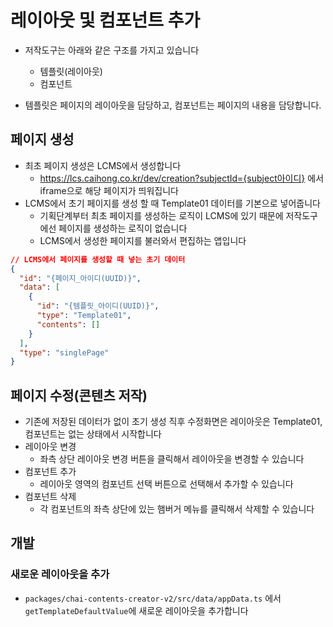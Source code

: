 # 레이아웃 및 컴포넌트 추가

- 저작도구는 아래와 같은 구조를 가지고 있습니다

  - 템플릿(레이아웃)
  - 컴포넌트

- 템플릿은 페이지의 레이아웃을 담당하고, 컴포넌트는 페이지의 내용을 담당합니다.

## 페이지 생성

- 최초 페이지 생성은 LCMS에서 생성합니다
  - https://lcs.caihong.co.kr/dev/creation?subjectId={subject아이디} 에서 iframe으로 해당 페이지가 띄워집니다
- LCMS에서 초기 페이지를 생성 할 때 Template01 데이터를 기본으로 넣어줍니다
  - 기획단계부터 최초 페이지를 생성하는 로직이 LCMS에 있기 때문에 저작도구에선 페이지를 생성하는 로직이 없습니다
  - LCMS에서 생성한 페이지를 불러와서 편집하는 앱입니다

```json
// LCMS에서 페이지를 생성할 때 넣는 초기 데이터
{
  "id": "{페이지_아이디(UUID)}",
  "data": [
    {
      "id": "{템플릿_아이디(UUID)}",
      "type": "Template01",
      "contents": []
    }
  ],
  "type": "singlePage"
}
```

## 페이지 수정(콘텐츠 저작)

- 기존에 저장된 데이터가 없이 초기 생성 직후 수정화면은 레이아웃은 Template01, 컴포넌트는 없는 상태에서 시작합니다
- 레이아웃 변경
  - 좌측 상단 레이아웃 변경 버튼을 클릭해서 레이아웃을 변경할 수 있습니다
- 컴포넌트 추가
  - 레이아웃 영역의 컴포넌트 선택 버튼으로 선택해서 추가할 수 있습니다
- 컴포넌트 삭제
  - 각 컴포넌트의 좌측 상단에 있는 햄버거 메뉴를 클릭해서 삭제할 수 있습니다

## 개발

### 새로운 레이아웃을 추가

- `packages/chai-contents-creator-v2/src/data/appData.ts` 에서 `getTemplateDefaultValue`에 새로운 레이아웃을 추가합니다
